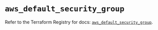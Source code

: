 # `aws_default_security_group`

Refer to the Terraform Registry for docs: [`aws_default_security_group`](https://registry.terraform.io/providers/hashicorp/aws/6.13.0/docs/resources/default_security_group).
